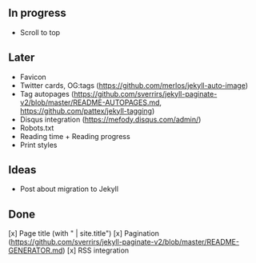 ## In progress
- Scroll to top


## Later
- Favicon
- Twitter cards, OG:tags (https://github.com/merlos/jekyll-auto-image)
- Tag autopages (https://github.com/sverrirs/jekyll-paginate-v2/blob/master/README-AUTOPAGES.md, https://github.com/pattex/jekyll-tagging)
- Disqus integration (https://mefody.disqus.com/admin/)
- Robots.txt
- Reading time + Reading progress
- Print styles


## Ideas
- Post about migration to Jekyll


## Done
[x] Page title (with " | site.title")
[x] Pagination (https://github.com/sverrirs/jekyll-paginate-v2/blob/master/README-GENERATOR.md)
[x] RSS integration
